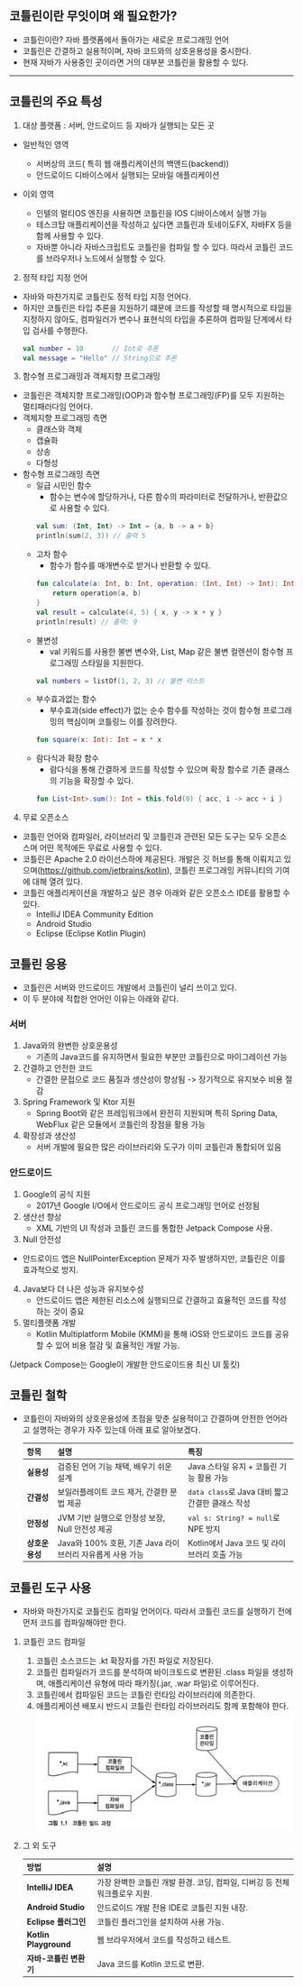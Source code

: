 ## 코틀린이란 무잇이며 왜 필요한가?

- 코틀린이란? 자바 플랫폼에서 돌아가는 새로운 프로그래밍 언어
- 코틀린은 간결하고 실용적이며, 자바 코드와의 상호윤용성을 중시한다.
- 현재 자바가 사용중인 곳이라면 거의 대부분 코틀린을 활용할 수 있다.

---
## 코틀린의 주요 특성

1. 대상 플랫폼 : 서버, 안드로이드 등 자바가 실행되는 모든 곳 
- 일반적인 영역
  - 서버상의 코드( 특히 웹 애플리케이션의 백엔드(backend))
  - 안드로이드 디바이스에서 실행되는 모바일 애플리케이션
  
- 이외 영역
  - 인텔의 멀티OS 엔진을 사용하면 코틀린을 IOS 디바이스에서 실행 가능
  - 테스크탑 애플리케이션을 작성하고 싶다면 코틀린과 토네이도FX, 자바FX 등을 함께 사용할 수 있다.
  - 자바뿐 아니라 자바스크립트도 코틀린을 컴파일 할 수 있다. 따라서 코틀린 코드를 브라우저나 노드에서 실행할 수 있다.
    
2. 정적 타입 지정 언어
- 자바와 마찬가지로 코틀린도 정적 타입 지정 언어다. 
- 하지만 코틀린은 타입 추론을 지원하기 떄문에 코드를 작성할 때 명시적으로 타입을 지정하지 않아도, 컴파일러가 변수나 표현식의 타입을 추론하여 컴파일 단계에서 타입 검사를 수행한다.
   ```kotlin
   val number = 10       // Int로 추론
   val message = "Hello" // String으로 추론
   ```
3. 함수형 프로그래밍과 객체지향 프로그래밍 
- 코틀린은 객체지향 프로그래밍(OOP)과 함수형 프로그래밍(FP)를 모두 지원하는 멀티패러다임 언어다.
- 객체지향 프로그래밍 측면
  - 클래스와 객체
  - 캡슐화
  - 상송
  - 다형성
- 함수형 프로그래밍 측면
  - 일급 시민인 함수
    - 함수는 변수에 할당하거나, 다른 함수의 파라미터로 전달하거나, 반환값으로 사용할 수 있다.
    ```kotlin
    val sum: (Int, Int) -> Int = {a, b -> a + b}
    println(sum(2, 3)) // 출력 5
    ```
  - 고차 함수
    - 함수가 함수를 매개변수로 받거나 반환할 수 있다.
    ```kotlin
    fun calculate(a: Int, b: Int, operation: (Int, Int) -> Int): Int {
        return operation(a, b)
    }
    val result = calculate(4, 5) { x, y -> x + y }
    println(result) // 출력: 9
    ```
  - 불변성
    - val 키워드를 사용한 불변 변수와, List, Map 같은 불변 컬렌션이 함수형 프로그래밍 스타일을 지원한다.
    ```kotlin
    val numbers = listOf(1, 2, 3) // 불변 리스트
    ```
  - 부수효과없는 함수
    - 부수효과(side effect)가 없는 순수 함수를 작성하는 것이 함수형 프로그래밍의 핵심이며 코틀링느 이를 장려한다.
    ```kotlin
    fun square(x: Int): Int = x * x
    ```
  - 람다식과 확장 함수
    - 람다식을 통해 간결하게 코드를 작성할 수 있으며 확장 함수로 기존 클래스의 기능을 확장할 수 있다.
    ```kotlin
    fun List<Int>.sum(): Int = this.fold(0) { acc, i -> acc + i }
    ```
4. 무료 오픈소스
- 코틀린 언어와 컴파일러, 라이브러리 및  코틀린과 관련된 모든 도구는 모두 오픈소스며 어떤 목적에든 무료로 사용할 수 있다.
- 코틀린은 Apache 2.0 라이선스하에 제공된다. 개발은 깃 허브를 통해 이뤄지고 있으며(https://github.com/jetbrains/kotlin), 코틀린 프로그래밍 커뮤니티의 기여에 대해 열려 있다.
- 코틀린 애플리케이션을 개발하고 싶은 경우 아래와 같은 오픈소스 IDE를 활용할 수 있다.
  - IntelliJ IDEA Community Edition
  - Android Studio
  - Eclipse (Eclipse Kotlin Plugin)

## 코틀린 응용
- 코틀린은 서버와 안드로이드 개발에서 코틀린이 널리 쓰이고 있다.
- 이 두 분야에 적합한 언어인 이유는 아래와 같다.
### 서버 
  1. Java와의 완변한 상호운용성
     - 기존의 Java코드를 유지하면서 필요한 부분만 코틀린으로 마이그레이션 가능
  2. 간결하고 안전한 코드
     - 간결한 문접으로 코드 품질과 생산성이 향상됨 -> 장기적으로 유지보수 비용 절감
  3. Spring Framework 및 Ktor 지원
     - Spring Boot와 같은 프레임워크에서 완전히 지원되며 특히 Spring Data, WebFlux 같은 모듈에서 코틀린의 장점을 활용 가능
  4. 확장성과 생산성
     - 서버 개발에 필요한 많은 라이브러리와 도구가 이미 코틀린과 통합되어 있음

### 안드로이드
1. Google의 공식 지원
   - 2017년 Google I/O에서 안드로이드 공식 프로그래밍 언어로 선정됨
2. 생산선 향상
   - XML 기반의 UI 작성과 코틀린 코드를 통합한 Jetpack Compose 사용.
3.  Null 안전성 
   - 안드로이드 앱은 NullPointerException 문제가 자주 발생하지만, 코틀린은 이를 효과적으로 방지.
4. Java보다 더 나은 성능과 유지보수성
   - 안드로이드 앱은 제한된 리소스에 실행되므로 간결하고 효율적인 코드를 작성하는 것이 중요
5. 멀티플랫폼 개발
   - Kotlin Multiplatform Mobile (KMM)을 통해 iOS와 안드로이드 코드를 공유할 수 있어 비용 절감 및 효율적인 개발 가능.

(Jetpack Compose는 Google이 개발한 안드로이드용 최신 UI 툴킷)

## 코틀린 철학
- 코틀린이 자바와의 상호운용성에 초점을 맞춘 실용적이고 간결하며 안전한 언어라고 설명하는 경우가 자주 있는데 아래 표로 알아보겠다.
    
    | **항목**     | **설명**                                                                 | **특징**                                                   |
    |--------------|-----------------------------------------------------------------------|-------------------------------------------------------------|
    | **실용성**    | 검증된 언어 기능 채택, 배우기 쉬운 설계                                   | Java 스타일 유지 + 코틀린 기능 활용 가능                        |
    | **간결성**    | 보일러플레이트 코드 제거, 간결한 문법 제공                                 | `data class`로 Java 대비 짧고 간결한 클래스 작성               |
    | **안정성**    | JVM 기반 실행으로 안정성 보장, Null 안전성 제공                            | `val s: String? = null`로 NPE 방지                           |
    | **상호운용성** | Java와 100% 호환, 기존 Java 라이브러리 자유롭게 사용 가능                   | Kotlin에서 Java 코드 및 라이브러리 호출 가능                   |

## 코틀린 도구 사용
- 자바와 마찬가지로 코틀린도 컴파일 언어이다. 따라서 코틀린 코드를 실행하기 전에 먼저 코드를 컴파일해야만 한다.

1. 코틀린 코드 컴파일
   1. 코틀린 소스코드는 .kt 확장자를 가진 파일로 저장된다.
   2. 코틀린 컴파일러가 코드를 분석하여 바이크토드로 변환된 .class 파일을 생성하며, 애플리케이션 유형에 따라 패키징(.jar, .war 파일)로 이루어진다.
   3. 코틀린에서 컴파일된 코드는 코틀린 런타임 라이브러리에 의존한다.
   4. 애플리케이션 배포시 반드시 코틀린 런타임 라이브러리도 함께 포함해야 한다.
      ![](./img/1_1_코틀린빌드과정.png)


2. 그 외 도구
    
    | **방법**              | **설명**                                              |
    |-----------------------|------------------------------------------------------|
    | **IntelliJ IDEA**      | 가장 완벽한 코틀린 개발 환경. 코딩, 컴파일, 디버깅 등 전체 워크플로우 지원. |
    | **Android Studio**     | 안드로이드 개발 전용 IDE로 코틀린 지원 내장.            |
    | **Eclipse 플러그인**    | 코틀린 플러그인을 설치하여 사용 가능.                  |
    | **Kotlin Playground**   | 웹 브라우저에서 코드를 작성하고 테스트.                 |
    | **자바-코틀린 변환기**  | Java 코드를 Kotlin 코드로 변환.                        |
